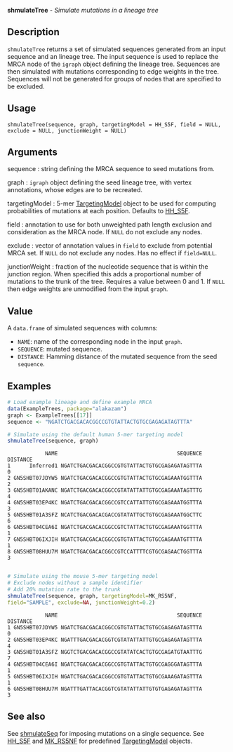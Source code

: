 





**shmulateTree** - *Simulate mutations in a lineage tree*

Description
--------------------

`shmulateTree` returns a set of simulated sequences generated from an input sequence and an
lineage tree. The input sequence is used to replace the MRCA node of the `igraph` object
defining the lineage tree. Sequences are then simulated with mutations corresponding to edge 
weights in the tree. Sequences will not be generated for groups of nodes that are specified 
to be excluded.


Usage
--------------------
```
shmulateTree(sequence, graph, targetingModel = HH_S5F, field = NULL,
exclude = NULL, junctionWeight = NULL)
```

Arguments
-------------------

sequence
:   string defining the MRCA sequence to seed mutations from.

graph
:   `igraph` object defining the seed lineage tree, with 
vertex annotations, whose edges are to be recreated.

targetingModel
:   5-mer [TargetingModel](TargetingModel-class.md) object to be used for computing 
probabilities of mutations at each position. Defaults to
[HH_S5F](HH_S5F.md).

field
:   annotation to use for both unweighted path length exclusion and
consideration as the MRCA node. If `NULL` do not exclude 
any nodes.

exclude
:   vector of annotation values in `field` to exclude from potential
MRCA set. If `NULL` do not exclude any nodes. 
Has no effect if `field=NULL`.

junctionWeight
:   fraction of the nucleotide sequence that is within the junction 
region. When specified this adds a proportional number of  
mutations to the trunk of the tree. Requires a value between 
0 and 1. If `NULL` then edge weights are unmodified
from the input `graph`.




Value
-------------------

A `data.frame` of simulated sequences with columns:

+  `NAME`:      name of the corresponding node in the input 
`graph`.  
+  `SEQUENCE`:  mutated sequence.
+  `DISTANCE`:  Hamming distance of the mutated sequence from 
the seed `sequence`.




Examples
-------------------

```R
# Load example lineage and define example MRCA
data(ExampleTrees, package="alakazam")
graph <- ExampleTrees[[17]]
sequence <- "NGATCTGACGACACGGCCGTGTATTACTGTGCGAGAGATAGTTTA"

# Simulate using the default human 5-mer targeting model
shmulateTree(sequence, graph)

```


```
            NAME                                      SEQUENCE DISTANCE
1      Inferred1 NGATCTGACGACACGGCCGTGTATTACTGTGCGAGAGATAGTTTA        0
2 GN5SHBT07JDYW5 NGATCTGACGACACGGCCGTGTATTACTGTGCGAGAAATGGTTTA        2
3 GN5SHBT01AKANC NGATCTGACGACACGGCCGTATATTATTGTGCGAGAAATAGTTTG        4
4 GN5SHBT03EP4KC NGATCTGACGACACGGCCGTCCATTATTGTGCGAGAAATGGTTTA        3
5 GN5SHBT01A3SFZ NCATCTGACGACACGACCGTATATTGCTGTGCGAGAAATGGCTTC        6
6 GN5SHBT04CEA6I NGATCTGACGACACGGCCGTCTATTACTGTGCGAGAAATGGTTTA        1
7 GN5SHBT06IXJIH NGATCTGACGACACGGCCGTGTATTACTGTGCGAGAAATGTTTTA        1
8 GN5SHBT08HUU7M NGATCTGACGACACGGCCGTCCATTTTCGTGCGAGAACTGGTTTA        3

```


```R

# Simulate using the mouse 5-mer targeting model
# Exclude nodes without a sample identifier
# Add 20% mutation rate to the trunk
shmulateTree(sequence, graph, targetingModel=MK_RS5NF,
field="SAMPLE", exclude=NA, junctionWeight=0.2)
```


```
            NAME                                      SEQUENCE DISTANCE
1 GN5SHBT07JDYW5 NGATCTGACGACACGGCCGTGTATTACTGTGCGAGAGATAGTTTA        0
2 GN5SHBT03EP4KC NGATTTGACGACACGGTCGTATATTATTGTGCGAGAGATAGTTTA        4
3 GN5SHBT01A3SFZ NGGTCTGACGACACGGCCGTATATCACTGTGCGAGATGTAATTTG        7
4 GN5SHBT04CEA6I NGATCTGACGACACGGCCGTGTATTACTGTGCGAGGGATAGTTTA        1
5 GN5SHBT06IXJIH NGATCTGACGACACGGCCGTGTATTACTGTGCGAAAGATAGTTTA        1
6 GN5SHBT08HUU7M NGATTTGATTACACGGTCGTATATTATTGTGTGAGAGATAGTTTA        3

```



See also
-------------------

See [shmulateSeq](shmulateSeq.md) for imposing mutations on a single sequence. 
See [HH_S5F](HH_S5F.md) and [MK_RS5NF](MK_RS5NF.md) for predefined 
[TargetingModel](TargetingModel-class.md) objects.



